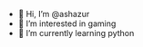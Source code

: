 - 👋 Hi, I’m @ashazur
- 👀 I’m interested in gaming
- 🌱 I’m currently learning python

<!---
ashazur/ashazur is a ✨ special ✨ repository because its `README.md` (this file) appears on your GitHub profile.
You can click the Preview link to take a look at your changes.
--->
